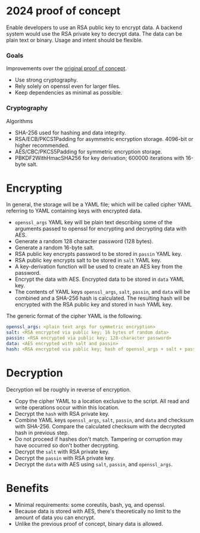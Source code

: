 # 2024 proof of concept

Enable developers to use an RSA public key to encrypt data.  A backend system
would use the RSA private key to decrypt data.  The data can be plain text or
binary.  Usage and intent should be flexible.

### Goals

Improvements over the [original proof of concept](proof_of_concept.md).

* Use strong cryptography.
* Rely solely on openssl even for larger files.
* Keep dependencies as minimal as possible.

### Cryptography

Algorithms

- SHA-256 used for hashing and data integrity.
- RSA/ECB/PKCS1Padding for asymmetric encryption storage.  4096-bit or higher
  recommended.
- AES/CBC/PKCS5Padding for symmetric encryption storage.
- PBKDF2WithHmacSHA256 for key derivation; 600000 iterations with 16-byte salt.

# Encrypting

In general, the storage will be a YAML file; which will be called cipher YAML
referring to YAML containing keys with encrypted data.

- `openssl_args` YAML key will be plain text describing some of the arguments
  passed to openssl for encrypting and decrypting data with AES.
- Generate a random 128 character password (128 bytes).
- Generate a random 16-byte salt.
- RSA public key encrypts password to be stored in `passin` YAML key.
- RSA public key encrypts salt to be stored in `salt` YAML key.
- A key-derivation function will be used to create an AES key from the password.
- Encrypt the data with AES.  Encrypted data to be stored in `data` YAML key.
- The contents of YAML keys `openssl_args`, `salt`, `passin`, and `data` will be
  combined and a SHA-256 hash is calculated.  The resulting hash will be
  encrypted with the RSA public key and stored in `hash` YAML key.

The generic format of the cipher YAML is the following.

```yaml
openssl_args: <plain text args for symmetric encryption>
salt: <RSA encrypted via public key; 16 bytes of random data>
passin: <RSA encrypted via public key; 128-character password>
data: <AES encrypted with salt and passin>
hash: <RSA encrypted via public key; hash of openssl_args + salt + passin + data>
```

# Decryption

Decryption wil be roughly in reverse of encryption.

- Copy the cipher YAML to a location exclusive to the script.  All read and
  write operations occur within this location.
- Decrypt the `hash` with RSA private key.
- Combine YAML keys `openssl_args`, `salt`, `passin`, and `data` and checksum
  with SHA-256.  Compare the calculated checksum with the decrypted hash in
  previous step.
- Do not proceed if hashes don't match.  Tampering or corruption may have
  occurred so don't bother decrypting.
- Decrypt the `salt` with RSA private key.
- Decrypt the `passin` with RSA private key.
- Decrypt the `data` with AES using `salt`, `passin`, and `openssl_args`.

# Benefits

- Minimal requirements: some coreutils, bash, yq, and openssl.
- Because data is stored with AES, there's theoretically no limit to the amount
  of data you can encrypt.
- Unlike the previous proof of concept, binary data is allowed.
